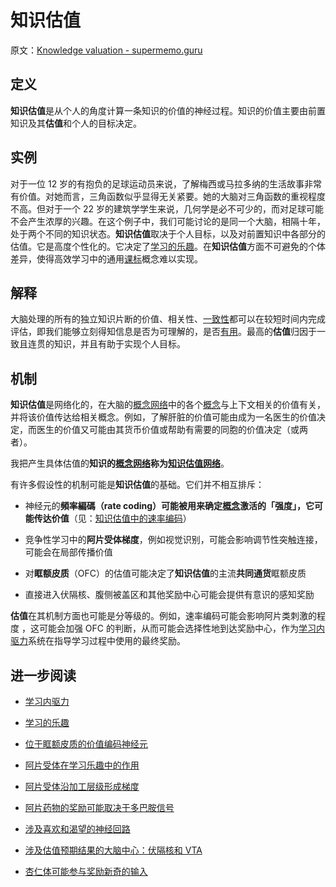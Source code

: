 # 知识估值

原文：[Knowledge valuation - supermemo.guru](https://supermemo.guru/wiki/Knowledge_valuation)

## 定义

**知识估值**是从个人的角度计算一条知识的价值的神经过程。知识的价值主要由前置知识及其**估值**和个人的目标决定。

## 实例

对于一位 12 岁的有抱负的足球运动员来说，了解梅西或马拉多纳的生活故事非常有价值。对她而言，三角函数似乎显得无关紧要。她的大脑对三角函数的重视程度不高。但对于一个 22 岁的建筑学学生来说，几何学是必不可少的，而对足球可能不会产生浓厚的兴趣。在这个例子中，我们可能讨论的是同一个大脑，相隔十年，处于两个不同的知识状态。**知识估值**取决于个人目标，以及对前置知识中各部分的估值。它是高度个性化的。它决定了[学习的乐趣](https://supermemo.guru/wiki/Pleasure_of_learning)。在**知识估值**方面不可避免的个体差异，使得高效学习中的通用[课标](https://supermemo.guru/wiki/Curriculum)概念难以实现。

## 解释

大脑处理的所有的独立知识片断的价值、相关性、[一致性](https://supermemo.guru/wiki/Coherence)都可以在较短时间内完成评估，即我们能够立刻得知信息是否为可理解的，是否[有用](https://supermemo.guru/wiki/Applicability)。最高的**估值**归因于一致且连贯的知识，并且有助于实现个人目标。

## 机制

**知识估值**是网络化的，在大脑的[概念网络](https://supermemo.guru/wiki/Concept)中的各个[概念](https://supermemo.guru/wiki/Concept_network)与上下文相关的价值有关，并将该价值传达给相关概念。例如，了解肝脏的价值可能由成为一名医生的价值决定，而医生的价值又可能由其货币价值或帮助有需要的同胞的价值决定（或两者）。

我把产生具体估值的**知识的[概念网络](https://supermemo.guru/wiki/Concept_network)**称为**[知识估值网络](https://supermemo.guru/wiki/Knowledge_valuation_network)**。

有许多假设性的机制可能是**知识估值**的基础。它们并不相互排斥：

- 神经元的**頻率編碼（rate coding）**可能被用来确定[概念](https://supermemo.guru/wiki/Concept)激活的「强度」，它可能传达**价值**（见：[知识估值中的速率编码](https://supermemo.guru/wiki/Rate_coding_in_knowledge_valuation)）

- 竞争性学习中的**阿片受体梯度**，例如视觉识别，可能会影响调节性突触连接，可能会在局部传播价值

- 对**眶额皮质**（OFC）的估值可能决定了**知识估值**的主流**共同通货**眶额皮质

- 直接进入伏隔核、腹侧被盖区和其他奖励中心可能会提供有意识的感知奖励

**估值**在其机制方面也可能是分等级的。例如，速率编码可能会影响阿片类刺激的程度 ，这可能会加强 OFC 的判断，从而可能会选择性地到达奖励中心，作为[学习内驱力](https://supermemo.guru/wiki/Learn_drive)系统在指导学习过程中使用的最终奖励。

## 进一步阅读

- [学习内驱力](https://supermemo.guru/wiki/Learn_drive)

- [学习的乐趣](https://supermemo.guru/wiki/Pleasure_of_learning)

- [位于眶额皮质的价值编码神经元](https://supermemo.guru/wiki/Value-encoding_neurons_in_the_orbitofrontal_cortex)

- [阿片受体在学习乐趣中的作用](https://supermemo.guru/wiki/Opioid_receptors_are_involved_in_the_pleasure_of_learning)

- [阿片受体沿加工层级形成梯度](https://supermemo.guru/wiki/Opioid_receptors_form_a_gradient_along_a_processing_hierarchy)

- [阿片药物的奖励可能取决于多巴胺信号](https://supermemo.guru/wiki/Opioid_rewards_may_depend_on_dopamine_signals)

- [涉及喜欢和渴望的神经回路](https://supermemo.guru/wiki/Neural_circuits_involved_in_liking_and_wanting)

- [涉及估值预期结果的大脑中心：伏隔核和 VTA](https://supermemo.guru/wiki/Brain_centers_involved_in_valuation_of_anticipated_outcomes:_nucleus_accumbens_and_VTA)

- [杏仁体可能参与奖励新奇的输入](https://supermemo.guru/wiki/Amygdala_may_be_involved_in_rewarding_novel_input)